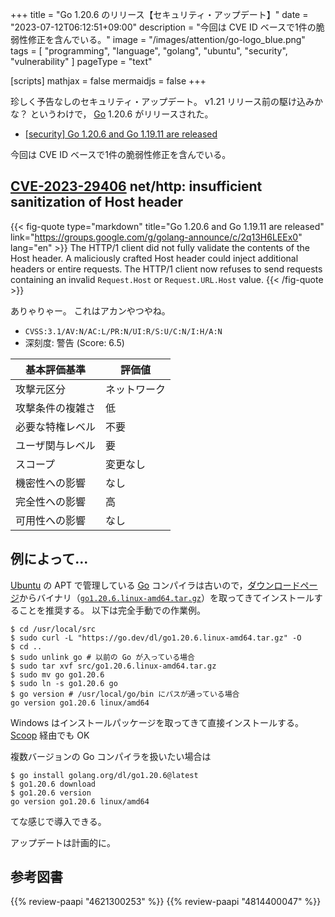 +++
title = "Go 1.20.6 のリリース【セキュリティ・アップデート】"
date =  "2023-07-12T06:12:51+09:00"
description = "今回は CVE ID ベースで1件の脆弱性修正を含んでいる。"
image = "/images/attention/go-logo_blue.png"
tags  = [ "programming", "language", "golang", "ubuntu", "security", "vulnerability" ]
pageType = "text"

[scripts]
  mathjax = false
  mermaidjs = false
+++

珍しく予告なしのセキュリティ・アップデート。
v1.21 リリース前の駆け込みかな？ というわけで， [Go] 1.20.6 がリリースされた。

- [[security] Go 1.20.6 and Go 1.19.11 are released](https://groups.google.com/g/golang-announce/c/2q13H6LEEx0)

今回は CVE ID ベースで1件の脆弱性修正を含んでいる。

## [CVE-2023-29406] net/http: insufficient sanitization of Host header

{{< fig-quote type="markdown" title="Go 1.20.6 and Go 1.19.11 are released" link="https://groups.google.com/g/golang-announce/c/2q13H6LEEx0" lang="en" >}}
The HTTP/1 client did not fully validate the contents of the Host header. A maliciously crafted Host header could inject additional headers or entire requests. The HTTP/1 client now refuses to send requests containing an invalid `Request.Host` or `Request.URL.Host` value.
{{< /fig-quote >}}

ありゃりゃー。
これはアカンやつやね。

- `CVSS:3.1/AV:N/AC:L/PR:N/UI:R/S:U/C:N/I:H/A:N`
- 深刻度: 警告 (Score: 6.5)

| 基本評価基準 | 評価値 |
|--------|-------|
| 攻撃元区分 | ネットワーク |
| 攻撃条件の複雑さ | 低 |
| 必要な特権レベル | 不要 |
| ユーザ関与レベル | 要 |
| スコープ | 変更なし |
| 機密性への影響 | なし |
| 完全性への影響 | 高 |
| 可用性への影響 | なし |

## 例によって...

[Ubuntu] の APT で管理している [Go] コンパイラは古いので，[ダウンロードページ](https://go.dev/dl/ "Downloads - go.dev")からバイナリ（[`go1.20.6.linux-amd64.tar.gz`](https://go.dev/dl/go1.20.6.linux-amd64.tar.gz)）を取ってきてインストールすることを推奨する。
以下は完全手動での作業例。

```text
$ cd /usr/local/src
$ sudo curl -L "https://go.dev/dl/go1.20.6.linux-amd64.tar.gz" -O
$ cd ..
$ sudo unlink go # 以前の Go が入っている場合
$ sudo tar xvf src/go1.20.6.linux-amd64.tar.gz
$ sudo mv go go1.20.6
$ sudo ln -s go1.20.6 go
$ go version # /usr/local/go/bin にパスが通っている場合
go version go1.20.6 linux/amd64
```

Windows はインストールパッケージを取ってきて直接インストールする。
[Scoop] 経由でも OK

複数バージョンの Go コンパイラを扱いたい場合は

```text
$ go install golang.org/dl/go1.20.6@latest
$ go1.20.6 download
$ go1.20.6 version
go version go1.20.6 linux/amd64
```

てな感じで導入できる。

アップデートは計画的に。

[Go]: https://go.dev/
[Ubuntu]: https://www.ubuntu.com/ "The leading operating system for PCs, IoT devices, servers and the cloud | Ubuntu"
[Scoop]: https://scoop.sh/
[CVE-2023-29406]: https://nvd.nist.gov/vuln/detail/CVE-2023-29406

## 参考図書

{{% review-paapi "4621300253" %}} <!-- プログラミング言語Go -->
{{% review-paapi "4814400047" %}} <!-- 初めてのGo言語 -->
